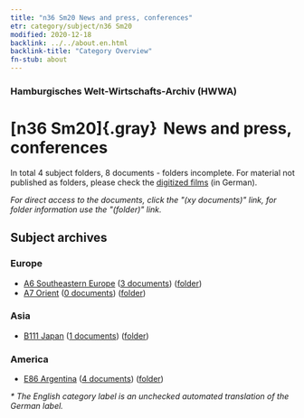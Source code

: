 ```yaml
---
title: "n36 Sm20 News and press, conferences"
etr: category/subject/n36 Sm20
modified: 2020-12-18
backlink: ../../about.en.html
backlink-title: "Category Overview"
fn-stub: about
---
```


### Hamburgisches Welt-Wirtschafts-Archiv (HWWA)
# [n36 Sm20]{.gray}&#8201; News and press, conferences&#160; 





In total 4 subject folders, 8 documents - folders incomplete.
For material not published as folders, please check the [digitized films](/film/h1_sh) (in German).

_For direct access to the documents, click the "(xy documents)" link, for folder information use the "(folder)" link._

## Subject archives



### Europe

- [A6 Southeastern Europe](../../../geo/about.en.html#A6) (<a href="https://dfg-viewer.de/show/?tx_dlf[id]=https://pm20.zbw.eu/mets/sh/1409xx/140900/1521xx/152140/public.mets.en.xml" target="_blank">3 documents</a>) ([folder](http://purl.org/pressemappe20/folder/sh/140900,152140))
- [A7 Orient](../../../geo/about.en.html#A7) (<a href="https://dfg-viewer.de/show/?tx_dlf[id]=https://pm20.zbw.eu/mets/sh/1409xx/140902/1521xx/152140/public.mets.en.xml" target="_blank">0 documents</a>) ([folder](http://purl.org/pressemappe20/folder/sh/140902,152140))

### Asia

- [B111 Japan](../../../geo/about.en.html#B111) (<a href="https://dfg-viewer.de/show/?tx_dlf[id]=https://pm20.zbw.eu/mets/sh/1412xx/141272/1521xx/152140/public.mets.en.xml" target="_blank">1 documents</a>) ([folder](http://purl.org/pressemappe20/folder/sh/141272,152140))

### America

- [E86 Argentina](../../../geo/about.en.html#E86) (<a href="https://dfg-viewer.de/show/?tx_dlf[id]=https://pm20.zbw.eu/mets/sh/1416xx/141692/1521xx/152140/public.mets.en.xml" target="_blank">4 documents</a>) ([folder](http://purl.org/pressemappe20/folder/sh/141692,152140))


_* The English category label is an unchecked automated translation of the German label._

